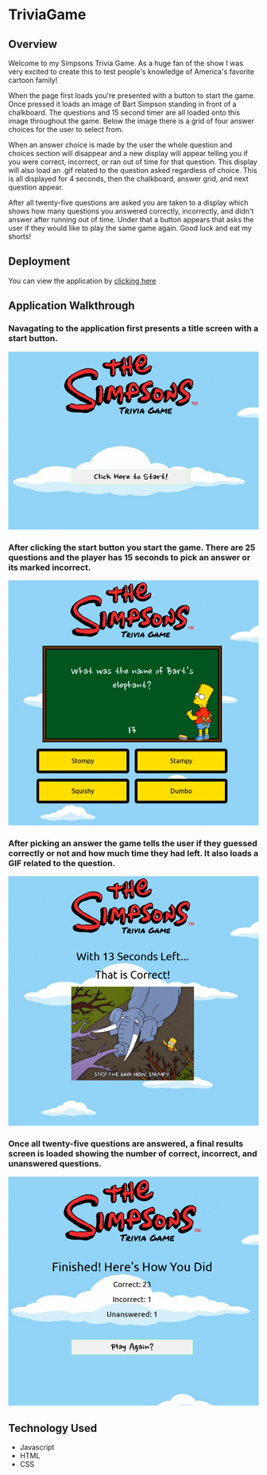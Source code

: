 # TriviaGame

## Overview

Welcome to my Simpsons Trivia Game. As a huge fan of the show I was very excited to create this to test people's knowledge of America's favorite cartoon family!

When the page first loads you're presented with a button to start the game. Once pressed it loads an image of Bart Simpson standing in front of a chalkboard. The questions and 15 second timer are all loaded onto this image throughout the game. Below the image there is a grid of four answer choices for the user to select from.

When an answer choice is made by the user the whole question and choices section will disappear and a new display will appear telling you if you were correct, incorrect, or ran out of time for that question. This display will also load an .gif related to the question asked regardless of choice. This is all displayed for 4 seconds, then the chalkboard, answer grid, and next question appear.

After all twenty-five questions are asked you are taken to a display which shows how many questions you answered correctly, incorrectly, and didn't answer after running out of time. Under that a button appears that asks the user if they would like to play the same game again. Good luck and eat my shorts!

## Deployment

You can view the application by [clicking here](https://billwee.github.io/TriviaGame/)

## Application Walkthrough

### Navagating to the application first presents a title screen with a start button.

![Start Screen](./assets/images/walk1.PNG)

### After clicking the start button you start the game. There are 25 questions and the player has 15 seconds to pick an answer or its marked incorrect.

![Start Screen](./assets/images/walk2.PNG)

### After picking an answer the game tells the user if they guessed correctly or not and how much time they had left. It also loads a GIF related to the question.

![Start Screen](./assets/images/walk3.PNG)

### Once all twenty-five questions are answered, a final results screen is loaded showing the number of correct, incorrect, and unanswered questions.

![Start Screen](./assets/images/walk4.PNG)




## Technology Used

- Javascript
- HTML
- CSS

